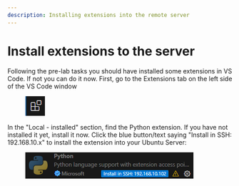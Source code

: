 ```yaml
---
description: Installing extensions into the remote server
---
```


# Install extensions to the server

Following the pre-lab tasks you should have installed some extensions in VS Code. If not you can do it now. First, go to the Extensions tab on the left side of the VS Code window

<div align="left"><figure><img src="../../.gitbook/assets/image (2) (1).png" alt=""><figcaption></figcaption></figure></div>

In the "Local - installed" section, find the Python extension. If you have not installed it yet, install it now. Click the blue button/text saying "Install in SSH: 192.168.10.x" to install the extension into your Ubuntu Server:

<div align="left"><figure><img src="../../.gitbook/assets/image (3) (1).png" alt=""><figcaption></figcaption></figure></div>
